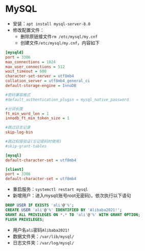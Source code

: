 # MySQL

- 安装：`apt install mysql-server-8.0`
- 修改配置文件：
  - 删除原链接文件`rm /etc/mysql/my.cnf`
  - 创建文件`/etc/mysql/my.cnf`，内容如下

```ini
[mysqld]
port = 3306
max_connections = 1024
max_user_connections = 512
wait_timeout = 600
character-set-server = utf8mb4
collation_server = utf8mb4_general_ci
default-storage-engine = InnoDB

#密码兼容格式
#default_authentication_plugin = mysql_native_password

#分词长度
ft_min_word_len = 1
innodb_ft_min_token_size = 1

#跳过日志记录
skip-log-bin

#跳过权限验证(忘记密码时使用)
#skip-grant-tables

[mysql]
default-character-set = utf8mb4

[client]
port = 3306
default-character-set = utf8mb4
```

- 重启服务：`systemctl restart mysql`
- 新增用户：进入mysql(账号root无密码)，依次执行以下语句

```sql
DROP USER IF EXISTS 'ali'@'%';
CREATE USER 'ali'@'%' IDENTIFIED BY 'Alibaba2021!';
GRANT ALL PRIVILEGES ON *.* TO 'ali'@'%' WITH GRANT OPTION;
FLUSH PRIVILEGES;
```

- 用户名`ali`密码`Alibaba2021!`
- 数据文件夹：`/var/lib/mysql/`
- 日志文件夹：`/var/log/mysql/`
